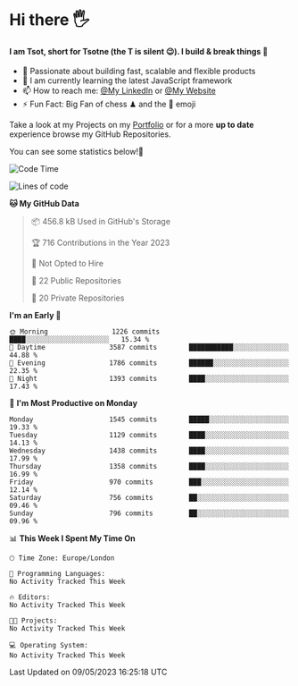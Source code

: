 # Hi there :raised_hand_with_fingers_splayed:
#### I am Tsot, short for Tsotne (the T is silent :wink:). I build & break things :space_invader:
- :telescope: Passionate about building fast, scalable and flexible products
- :seedling: I am currently learning the latest JavaScript framework 
- :mailbox: How to reach me: [@My LinkedIn](https://www.linkedin.com/in/tsotne-gvadzabia/) or [@My Website](https://tsotne.co.uk/contact)
- :zap: Fun Fact: Big Fan of chess ♟ and the 👾 emoji

Take a look at my Projects on my [Portfolio](https://tsotne.co.uk/) or for a more **up to date** experience browse my GitHub Repositories.

You can see some statistics below!:space_invader:
<!--START_SECTION:waka-->
![Code Time](http://img.shields.io/badge/Code%20Time-761%20hrs%202%20mins-blue)

![Lines of code](https://img.shields.io/badge/From%20Hello%20World%20I%27ve%20Written-4.8%20million%20lines%20of%20code-blue)

**🐱 My GitHub Data** 

> 📦 456.8 kB Used in GitHub's Storage 
 > 
> 🏆 716 Contributions in the Year 2023
 > 
> 🚫 Not Opted to Hire
 > 
> 📜 22 Public Repositories 
 > 
> 🔑 20 Private Repositories 
 > 
**I'm an Early 🐤** 

```text
🌞 Morning                1226 commits        ████░░░░░░░░░░░░░░░░░░░░░   15.34 % 
🌆 Daytime                3587 commits        ███████████░░░░░░░░░░░░░░   44.88 % 
🌃 Evening                1786 commits        ██████░░░░░░░░░░░░░░░░░░░   22.35 % 
🌙 Night                  1393 commits        ████░░░░░░░░░░░░░░░░░░░░░   17.43 % 
```
📅 **I'm Most Productive on Monday** 

```text
Monday                   1545 commits        █████░░░░░░░░░░░░░░░░░░░░   19.33 % 
Tuesday                  1129 commits        ████░░░░░░░░░░░░░░░░░░░░░   14.13 % 
Wednesday                1438 commits        ████░░░░░░░░░░░░░░░░░░░░░   17.99 % 
Thursday                 1358 commits        ████░░░░░░░░░░░░░░░░░░░░░   16.99 % 
Friday                   970 commits         ███░░░░░░░░░░░░░░░░░░░░░░   12.14 % 
Saturday                 756 commits         ██░░░░░░░░░░░░░░░░░░░░░░░   09.46 % 
Sunday                   796 commits         ██░░░░░░░░░░░░░░░░░░░░░░░   09.96 % 
```


📊 **This Week I Spent My Time On** 

```text
🕑︎ Time Zone: Europe/London

💬 Programming Languages: 
No Activity Tracked This Week

🔥 Editors: 
No Activity Tracked This Week

🐱‍💻 Projects: 
No Activity Tracked This Week

💻 Operating System: 
No Activity Tracked This Week
```


 Last Updated on 09/05/2023 16:25:18 UTC
<!--END_SECTION:waka-->
